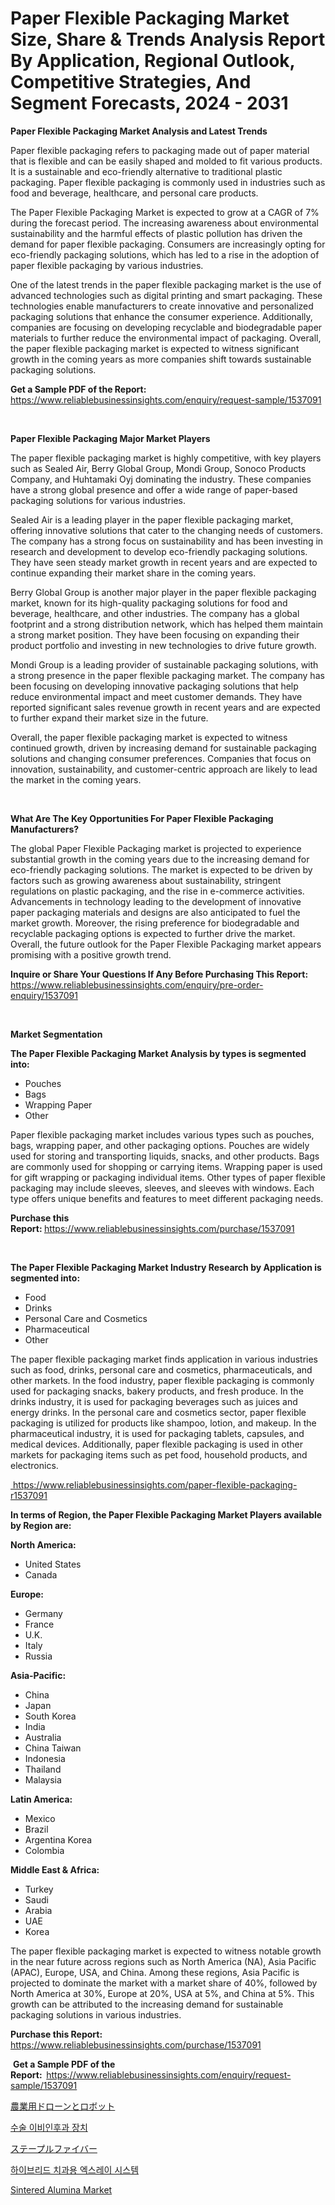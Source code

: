 <p><h1>Paper Flexible Packaging Market Size, Share & Trends Analysis Report By Application, Regional Outlook, Competitive Strategies, And Segment Forecasts, 2024 - 2031</h1></p><p><strong>Paper Flexible Packaging Market Analysis and Latest Trends</strong></p>
<p><p>Paper flexible packaging refers to packaging made out of paper material that is flexible and can be easily shaped and molded to fit various products. It is a sustainable and eco-friendly alternative to traditional plastic packaging. Paper flexible packaging is commonly used in industries such as food and beverage, healthcare, and personal care products.</p><p>The Paper Flexible Packaging Market is expected to grow at a CAGR of 7% during the forecast period. The increasing awareness about environmental sustainability and the harmful effects of plastic pollution has driven the demand for paper flexible packaging. Consumers are increasingly opting for eco-friendly packaging solutions, which has led to a rise in the adoption of paper flexible packaging by various industries.</p><p>One of the latest trends in the paper flexible packaging market is the use of advanced technologies such as digital printing and smart packaging. These technologies enable manufacturers to create innovative and personalized packaging solutions that enhance the consumer experience. Additionally, companies are focusing on developing recyclable and biodegradable paper materials to further reduce the environmental impact of packaging. Overall, the paper flexible packaging market is expected to witness significant growth in the coming years as more companies shift towards sustainable packaging solutions.</p></p>
<p><strong>Get a Sample PDF of the Report:&nbsp;</strong> <a href="https://www.reliablebusinessinsights.com/enquiry/request-sample/1537091">https://www.reliablebusinessinsights.com/enquiry/request-sample/1537091</a></p>
<p>&nbsp;</p>
<p><strong>Paper Flexible Packaging Major Market Players</strong></p>
<p><p>The paper flexible packaging market is highly competitive, with key players such as Sealed Air, Berry Global Group, Mondi Group, Sonoco Products Company, and Huhtamaki Oyj dominating the industry. These companies have a strong global presence and offer a wide range of paper-based packaging solutions for various industries.</p><p>Sealed Air is a leading player in the paper flexible packaging market, offering innovative solutions that cater to the changing needs of customers. The company has a strong focus on sustainability and has been investing in research and development to develop eco-friendly packaging solutions. They have seen steady market growth in recent years and are expected to continue expanding their market share in the coming years.</p><p>Berry Global Group is another major player in the paper flexible packaging market, known for its high-quality packaging solutions for food and beverage, healthcare, and other industries. The company has a global footprint and a strong distribution network, which has helped them maintain a strong market position. They have been focusing on expanding their product portfolio and investing in new technologies to drive future growth.</p><p>Mondi Group is a leading provider of sustainable packaging solutions, with a strong presence in the paper flexible packaging market. The company has been focusing on developing innovative packaging solutions that help reduce environmental impact and meet customer demands. They have reported significant sales revenue growth in recent years and are expected to further expand their market size in the future.</p><p>Overall, the paper flexible packaging market is expected to witness continued growth, driven by increasing demand for sustainable packaging solutions and changing consumer preferences. Companies that focus on innovation, sustainability, and customer-centric approach are likely to lead the market in the coming years.</p></p>
<p>&nbsp;</p>
<p><strong>What Are The Key Opportunities For Paper Flexible Packaging Manufacturers?</strong></p>
<p><p>The global Paper Flexible Packaging market is projected to experience substantial growth in the coming years due to the increasing demand for eco-friendly packaging solutions. The market is expected to be driven by factors such as growing awareness about sustainability, stringent regulations on plastic packaging, and the rise in e-commerce activities. Advancements in technology leading to the development of innovative paper packaging materials and designs are also anticipated to fuel the market growth. Moreover, the rising preference for biodegradable and recyclable packaging options is expected to further drive the market. Overall, the future outlook for the Paper Flexible Packaging market appears promising with a positive growth trend.</p></p>
<p><strong>Inquire or Share Your Questions If Any Before Purchasing This Report:</strong> <a href="https://www.reliablebusinessinsights.com/enquiry/pre-order-enquiry/1537091">https://www.reliablebusinessinsights.com/enquiry/pre-order-enquiry/1537091</a></p>
<p>&nbsp;</p>
<p><strong>Market Segmentation</strong></p>
<p><strong>The Paper Flexible Packaging Market Analysis by types is segmented into:</strong></p>
<p><ul><li>Pouches</li><li>Bags</li><li>Wrapping Paper</li><li>Other</li></ul></p>
<p><p>Paper flexible packaging market includes various types such as pouches, bags, wrapping paper, and other packaging options. Pouches are widely used for storing and transporting liquids, snacks, and other products. Bags are commonly used for shopping or carrying items. Wrapping paper is used for gift wrapping or packaging individual items. Other types of paper flexible packaging may include sleeves, sleeves, and sleeves with windows. Each type offers unique benefits and features to meet different packaging needs.</p></p>
<p><strong>Purchase this Report:&nbsp;</strong><a href="https://www.reliablebusinessinsights.com/purchase/1537091">https://www.reliablebusinessinsights.com/purchase/1537091</a></p>
<p>&nbsp;</p>
<p><strong>The Paper Flexible Packaging Market Industry Research by Application is segmented into:</strong></p>
<p><ul><li>Food</li><li>Drinks</li><li>Personal Care and Cosmetics</li><li>Pharmaceutical</li><li>Other</li></ul></p>
<p><p>The paper flexible packaging market finds application in various industries such as food, drinks, personal care and cosmetics, pharmaceuticals, and other markets. In the food industry, paper flexible packaging is commonly used for packaging snacks, bakery products, and fresh produce. In the drinks industry, it is used for packaging beverages such as juices and energy drinks. In the personal care and cosmetics sector, paper flexible packaging is utilized for products like shampoo, lotion, and makeup. In the pharmaceutical industry, it is used for packaging tablets, capsules, and medical devices. Additionally, paper flexible packaging is used in other markets for packaging items such as pet food, household products, and electronics.</p></p>
<p><a href="https://www.reliablebusinessinsights.com/paper-flexible-packaging-r1537091">&nbsp;https://www.reliablebusinessinsights.com/paper-flexible-packaging-r1537091</a></p>
<p><strong>In terms of Region, the Paper Flexible Packaging Market Players available by Region are:</strong></p>
<p>
    <p> <strong> North America: </strong>
        <ul>
            <li>United States</li>
            <li>Canada</li>
        </ul>
        </p> 
    <p> <strong> Europe: </strong>
        <ul>
            <li>Germany</li>
            <li>France</li>
            <li>U.K.</li>
            <li>Italy</li>
            <li>Russia</li>
        </ul>
        </p> 
    <p> <strong> Asia-Pacific: </strong>
        <ul>
            <li>China</li>
            <li>Japan</li>
            <li>South Korea</li>
            <li>India</li>
            <li>Australia</li>
            <li>China Taiwan</li>
            <li>Indonesia</li>
            <li>Thailand</li>
            <li>Malaysia</li>
        </ul>
        </p> 
    <p> <strong> Latin America: </strong>
        <ul>
            <li>Mexico</li>
            <li>Brazil</li>
            <li>Argentina Korea</li>
            <li>Colombia</li>
        </ul>
        </p> 
    <p> <strong> Middle East & Africa: </strong>
        <ul>
            <li>Turkey</li>
            <li>Saudi</li>
            <li>Arabia</li>
            <li>UAE</li>
            <li>Korea</li>
        </ul>
    </p>
    </p>
<p><p>The paper flexible packaging market is expected to witness notable growth in the near future across regions such as North America (NA), Asia Pacific (APAC), Europe, USA, and China. Among these regions, Asia Pacific is projected to dominate the market with a market share of 40%, followed by North America at 30%, Europe at 20%, USA at 5%, and China at 5%. This growth can be attributed to the increasing demand for sustainable packaging solutions in various industries.</p></p>
<p><strong>Purchase this Report: </strong><a href="https://www.reliablebusinessinsights.com/purchase/1537091">https://www.reliablebusinessinsights.com/purchase/1537091</a></p>
<p>&nbsp;<strong>Get a Sample PDF of the Report:&nbsp;&nbsp;</strong><a href="https://www.reliablebusinessinsights.com/enquiry/request-sample/1537091">https://www.reliablebusinessinsights.com/enquiry/request-sample/1537091</a></p>
<p><strong></strong></p>
<p><p><a href="https://medium.com/@wilmerwalsh1/%E3%82%B0%E3%83%AD%E3%83%BC%E3%83%90%E3%83%AB%E8%BE%B2%E6%A5%AD%E7%94%A8%E3%83%89%E3%83%AD%E3%83%BC%E3%83%B3%E3%81%8A%E3%82%88%E3%81%B3%E3%83%AD%E3%83%9C%E3%83%83%E3%83%88%E5%B8%82%E5%A0%B4%E3%81%AE%E6%A9%9F%E4%BC%9A%E3%81%A82024%E5%B9%B4%E3%81%8B%E3%82%892031%E5%B9%B4%E3%81%BE%E3%81%A7%E3%81%AE%E4%BA%88%E6%B8%AC-d68fec3996d9">農業用ドローンとロボット</a></p><p><a href="https://medium.com/@cathymaggio31/%EA%B8%80%EB%A1%9C%EB%B2%8C-%EC%88%98%EC%88%A0-%EC%9D%B4%EB%B9%84%EC%9D%B8%ED%9B%84%EA%B3%BC-%EC%9E%A5%EB%B9%84-%EC%8B%9C%EC%9E%A5-%EC%A0%9C%ED%92%88-%EC%9C%A0%ED%98%95-%EC%9D%91%EC%9A%A9-%EC%A7%80%EC%97%AD-%EB%B0%8F-%EA%B8%B0%EC%97%85%EB%B3%84-%EC%82%B0%EC%97%85-%EC%84%B8%EA%B7%B8%EB%A8%BC%ED%8A%B8-%EC%A0%84%EB%A7%9D-%EC%8B%9C%EC%9E%A5-%ED%8F%89%EA%B0%80-%EA%B2%BD%EC%9F%81-%EC%83%81%ED%99%A9-%ED%8A%B8%EB%A0%8C%EB%93%9C-%EB%B0%8F-%EC%98%88%EC%B8%A1-2024-2031-a6ea57ad3b9f">수술 이비인후과 장치</a></p><p><a href="https://medium.com/@wilmerwalsh1/%E3%82%B9%E3%83%86%E3%83%BC%E3%83%97%E3%83%AB%E3%83%95%E3%82%A1%E3%82%A4%E3%83%90%E3%83%BC%E5%B8%82%E5%A0%B4%E8%AA%BF%E6%9F%BB%E3%81%A8%E7%94%A3%E6%A5%AD%E9%80%B2%E5%8C%96%E3%81%8A%E3%82%88%E3%81%B32031%E5%B9%B4%E3%81%BE%E3%81%A7%E3%81%AE%E4%BA%88%E6%B8%AC-ccb0c5145a44">ステープルファイバー</a></p><p><a href="https://medium.com/@karenburke2009/%EA%B8%80%EB%A1%9C%EB%B2%8C-%ED%95%98%EC%9D%B4%EB%B8%8C%EB%A6%AC%EB%93%9C-%EC%B9%98%EA%B3%BC-x-%EB%A0%88%EC%9D%B4-%EC%8B%9C%EC%8A%A4%ED%85%9C-%EC%8B%9C%EC%9E%A5-%EA%B7%9C%EB%AA%A8-%EB%B0%8F-%EC%A0%90%EC%9C%A0%EC%9C%A8-%EB%B6%84%EC%84%9D-%EC%A0%9C%ED%92%88-%EC%9C%A0%ED%98%95%EB%B3%84-%EC%9D%91%EC%9A%A9%EB%B3%84-%EC%A7%80%EC%97%AD%EB%B3%84-%EC%98%88%EC%B8%A1-2024-2031-dbedcd83885e">하이브리드 치과용 엑스레이 시스템</a></p><p><a href="https://github.com/kumertitash/Market-Research-Report-List-1/blob/main/sintered-alumina-market.md">Sintered Alumina Market</a></p></p>